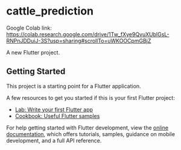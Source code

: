 # cattle_prediction

Google Colab link: https://colab.research.google.com/drive/1Tw_fXye9QvuXUblGsL-RNPnJDDuiJ-3S?usp=sharing#scrollTo=uWKOOCpmGBjZ

A new Flutter project.

## Getting Started

This project is a starting point for a Flutter application.

A few resources to get you started if this is your first Flutter project:

- [Lab: Write your first Flutter app](https://docs.flutter.dev/get-started/codelab)
- [Cookbook: Useful Flutter samples](https://docs.flutter.dev/cookbook)

For help getting started with Flutter development, view the
[online documentation](https://docs.flutter.dev/), which offers tutorials,
samples, guidance on mobile development, and a full API reference.
